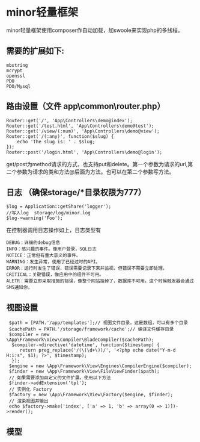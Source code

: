# minor轻量框架

minor轻量框架使用composer作自动加载，加swoole来实现php的多线程。
   
## 需要的扩展如下:
   
    mbstring
    mcrypt
    openssl
    PDO
    PDO/Mysql
    
## 路由设置（文件 app\common\router.php）

    Router::get('/', 'App\Controllers\demo@index');
    Router::get('/test.html', 'App\Controllers\demo@test');
    Router::get('/view/(:num)', 'App\Controllers\demo@view');
    Router::get('/(:any)', function($slug) {
    	echo 'The slug is: ' . $slug;
    });
    Router::post('/login.html', 'App\Controllers\demo@login');
    
get/post为method请求的方式，也支持put和delete。第一个参数为请求的url,第二个参数为请求的类和方法@后面为方法。也可以在第二个参数写方法。

## 日志 （确保storage/*目录权限为777）

    $log = Application::getShare('logger');
    //写入log  storage/log/minor.log
    $log->warning('Foo');

在控制器调用日志操作如上，日志类型有    
    
    DEBUG：详细的debug信息
    INFO：感兴趣的事件。像用户登录，SQL日志
    NOTICE：正常但有重大意义的事件。
    WARNING：发生异常，使用了已经过时的API。
    ERROR：运行时发生了错误，错误需要记录下来并监视，但错误不需要立即处理。
    CRITICAL：关键错误，像应用中的组件不可用。
    ALETR：需要立即采取措施的错误，像整个网站挂掉了，数据库不可用。这个时候触发器会通过SMS通知你，

   
## 视图设置
   
     $path = [PATH.'/app/templates'];// 视图文件目录，这是数组，可以有多个目录
     $cachePath = PATH.'/storage/framework/cache';// 编译文件缓存目录
     $compiler = new \App\Framework\View\Compiler\BladeCompiler($cachePath);
      $compiler->directive('datetime', function($timestamp) {
         return preg_replace('/(\(\d+\))/', '<?php echo date("Y-m-d H:i:s", $1); ?>', $timestamp);
      });
     $engine = new \App\Framework\View\Engines\CompilerEngine($compiler);
     $finder = new \App\Framework\View\FileViewFinder($path);
     // 如果需要添加自定义的文件扩展，使用以下方法
     $finder->addExtension('tpl');
     // 实例化 Factory
     $factory = new \App\Framework\View\Factory($engine, $finder);
     // 渲染视图并输出
     echo $factory->make('index', ['a' => 1, 'b' => array(0 => 1)])->render();

## 模型
    
